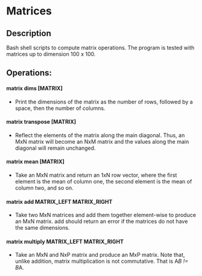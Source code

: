# Matrices
## Description
Bash shell scripts to compute matrix operations.
The program is tested with matrices up to dimension 100 x 100.

## Operations:
#### matrix dims [MATRIX]
  - Print the dimensions of the matrix as the number of rows, followed by a space, then the number of columns.
#### matrix transpose [MATRIX]
  - Reflect the elements of the matrix along the main diagonal. Thus, an MxN matrix will become an NxM matrix and the values along the main diagonal will remain unchanged.
#### matrix mean [MATRIX]
  - Take an MxN matrix and return an 1xN row vector, where the first element is the mean of column one, the second element is the mean of column two, and so on.
#### matrix add MATRIX_LEFT MATRIX_RIGHT
  - Take two MxN matrices and add them together element-wise to produce an MxN matrix. add should return an error if the matrices do not have the same dimensions.
#### matrix multiply MATRIX_LEFT MATRIX_RIGHT
  - Take an MxN and NxP matrix and produce an MxP matrix. Note that, unlike addition, matrix multiplication is not commutative. That is A*B != B*A.
